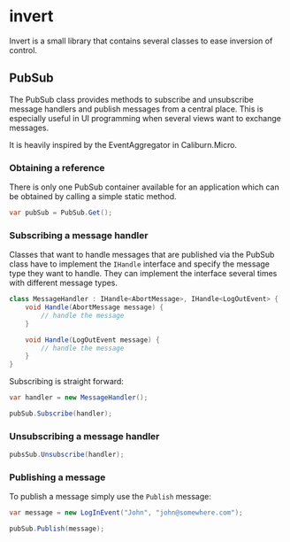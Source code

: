 # invert

Invert is a small library that contains several classes to ease inversion of control.

## PubSub

The PubSub class provides methods to subscribe and unsubscribe message handlers and publish messages from a central place. This is especially useful in UI programming when several views want to exchange messages.

It is heavily inspired by the EventAggregator in Caliburn.Micro.

### Obtaining a reference

There is only one PubSub container available for an application which can be obtained by calling a simple static method.

```csharp
var pubSub = PubSub.Get();
```

### Subscribing a message handler

Classes that want to handle messages that are published via the PubSub class have to implement the ```IHandle``` interface and specify the message type they want to handle. They can implement the interface several times with different message types.

```csharp
class MessageHandler : IHandle<AbortMessage>, IHandle<LogOutEvent> {
	void Handle(AbortMessage message) {
		// handle the message
	}

	void Handle(LogOutEvent message) {
		// handle the message
	}
}
```

Subscribing is straight forward:

```csharp
var handler = new MessageHandler();

pubSub.Subscribe(handler);
```

### Unsubscribing a message handler

```csharp
pubsSub.Unsubscribe(handler);
```

### Publishing a message

To publish a message simply use the ```Publish``` message:

```csharp
var message = new LogInEvent("John", "john@somewhere.com");

pubSub.Publish(message);
```